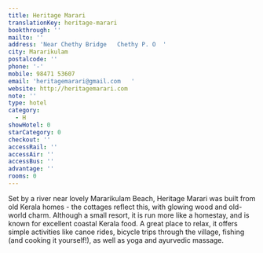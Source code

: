 ```yaml
---
title: Heritage Marari
translationKey: heritage-marari
bookthrough: ''
mailto: ''
address: 'Near Chethy Bridge   Chethy P. O  '
city: Mararikulam
postalcode: ''
phone: '-'
mobile: 98471 53607
email: 'heritagemarari@gmail.com   '
website: http://heritagemarari.com
note: ''
type: hotel
category:
  - H
showHotel: 0
starCategory: 0
checkout: ''
accessRail: ''
accessAir: ''
accessBus: ''
advantage: ''
rooms: 0
---
```

Set by a river near lovely Mararikulam Beach, Heritage Marari was built from old Kerala homes - the cottages reflect this, with glowing wood and old-world charm. Although a small resort, it is run more like a homestay, and is known for excellent coastal Kerala food.    A great place to relax, it offers simple activities like canoe rides, bicycle trips through the village, fishing (and cooking it yourself!), as well as yoga and ayurvedic massage.   